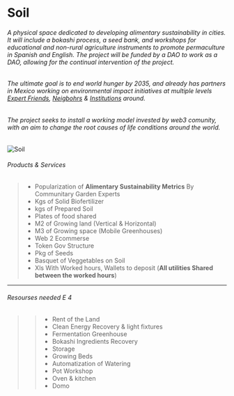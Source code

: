 # Soil 
###### A physical space dedicated to developing alimentary sustainability in cities. It will include a bokashi process, a seed bank, and workshops for educational and non-rural agriculture instruments to promote permaculture in Spanish and English. The project will be funded by a DAO to work as a DAO, allowing for the continual intervention of the project. 
###### The ultimate goal is to end world hunger by 2035, and already has partners in Mexico working on environmental impact initiatives at multiple levels [Expert Friends](https://www.facebook.com/Kuau8), [Neigbohrs](https://www.facebook.com/profile.php?id=100082261474515) & [Institutions](https://www.facebook.com/IESDHS) around. 
###### The project seeks to install a working model invested by web3 comunity, with an aim to change the root causes of life conditions around the world.
![Soil](https://user-images.githubusercontent.com/38388270/209252780-9fb7a61d-787a-4360-843c-c6dd88117621.png)

###### Products & Services
> + Popularization of **Alimentary Sustainability Metrics** By Communitary Garden Experts
> + Kgs of Solid Biofertilizer
> + kgs of Prepared Soil
> + Plates of food shared
> + M2 of Growing land (Vertical & Horizontal)
> + M3 of Growing space (Mobile Greenhouses)
> + Web 2 Ecommerse
> + Token Gov Structure
> + Pkg of Seeds
> + Basquet of Veggetables on Soil
> + Xls With Worked hours,  Wallets to deposit (**All utilities Shared between the worked hours**)

---

###### Resourses needed E 4

>>+ Rent of the Land
>>+ Clean Energy Recovery & light fixtures
>>+ Fermentation Greenhouse
>>+ Bokashi Ingredients Recovery
>>+ Storage
>>+ Growing Beds
>>+ Automatization of Watering
>>+ Pot Workshop
>>+ Oven & kitchen
>>+ Domo
